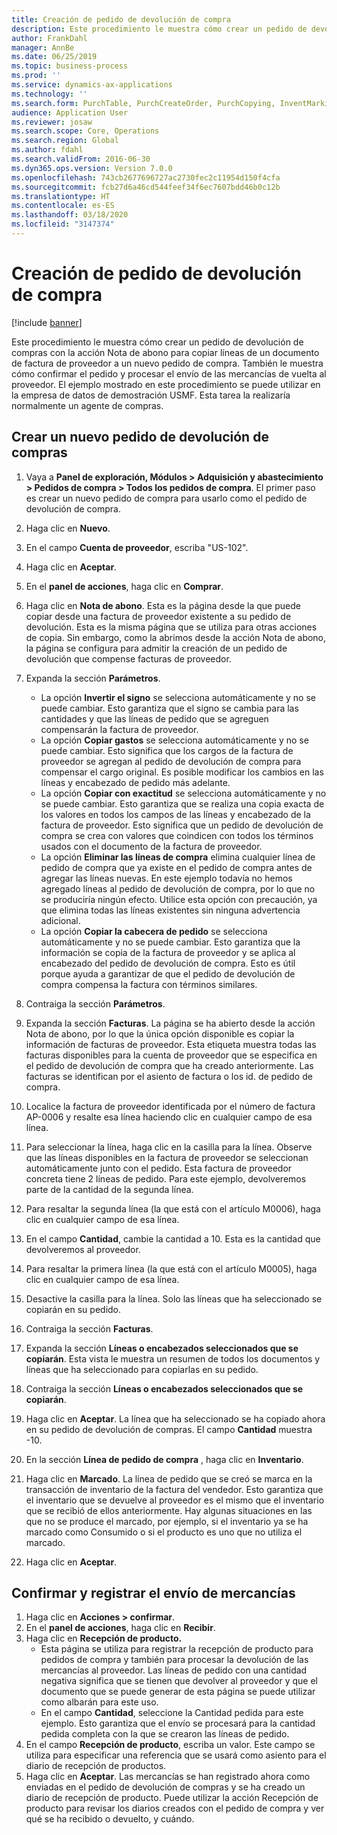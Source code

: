 ```yaml
---
title: Creación de pedido de devolución de compra
description: Este procedimiento le muestra cómo crear un pedido de devolución de compras con la acción Nota de abono para copiar líneas de un documento de factura de proveedor a un nuevo pedido de compra.
author: FrankDahl
manager: AnnBe
ms.date: 06/25/2019
ms.topic: business-process
ms.prod: ''
ms.service: dynamics-ax-applications
ms.technology: ''
ms.search.form: PurchTable, PurchCreateOrder, PurchCopying, InventMarking, PurchEditLines
audience: Application User
ms.reviewer: josaw
ms.search.scope: Core, Operations
ms.search.region: Global
ms.author: fdahl
ms.search.validFrom: 2016-06-30
ms.dyn365.ops.version: Version 7.0.0
ms.openlocfilehash: 743cb2677696727ac2730fec2c11954d150f4cfa
ms.sourcegitcommit: fcb27d6a46cd544feef34f6ec7607bdd46b0c12b
ms.translationtype: HT
ms.contentlocale: es-ES
ms.lasthandoff: 03/18/2020
ms.locfileid: "3147374"
---
```

# <a name="create-a-purchase-return-order"></a>Creación de pedido de devolución de compra

[!include [banner](../../includes/banner.md)]

Este procedimiento le muestra cómo crear un pedido de devolución de compras con la acción Nota de abono para copiar líneas de un documento de factura de proveedor a un nuevo pedido de compra. También le muestra cómo confirmar el pedido y procesar el envío de las mercancías de vuelta al proveedor. El ejemplo mostrado en este procedimiento se puede utilizar en la empresa de datos de demostración USMF. Esta tarea la realizaría normalmente un agente de compras.

## <a name="create-a-new-purchase-return-order"></a>Crear un nuevo pedido de devolución de compras
1. Vaya a **Panel de exploración, Módulos > Adquisición y abastecimiento > Pedidos de compra > Todos los pedidos de compra**. El primer paso es crear un nuevo pedido de compra para usarlo como el pedido de devolución de compra.  
2. Haga clic en **Nuevo**.
3. En el campo **Cuenta de proveedor**, escriba "US-102".
4. Haga clic en **Aceptar**.
5. En el **panel de acciones**, haga clic en **Comprar**.
6. Haga clic en **Nota de abono**. Esta es la página desde la que puede copiar desde una factura de proveedor existente a su pedido de devolución. Esta es la misma página que se utiliza para otras acciones de copia. Sin embargo, como la abrimos desde la acción Nota de abono, la página se configura para admitir la creación de un pedido de devolución que compense facturas de proveedor.  
7. Expanda la sección **Parámetros**.
    - La opción **Invertir el signo** se selecciona automáticamente y no se puede cambiar. Esto garantiza que el signo se cambia para las cantidades y que las líneas de pedido que se agreguen compensarán la factura de proveedor.  
    - La opción **Copiar gastos** se selecciona automáticamente y no se puede cambiar. Esto significa que los cargos de la factura de proveedor se agregan al pedido de devolución de compra para compensar el cargo original. Es posible modificar los cambios en las líneas y encabezado de pedido más adelante.  
    - La opción **Copiar con exactitud** se selecciona automáticamente y no se puede cambiar. Esto garantiza que se realiza una copia exacta de los valores en todos los campos de las líneas y encabezado de la factura de proveedor. Esto significa que un pedido de devolución de compra se crea con valores que coindicen con todos los términos usados con el documento de la factura de proveedor. 
    - La opción **Eliminar las líneas de compra** elimina cualquier línea de pedido de compra que ya existe en el pedido de compra antes de agregar las líneas nuevas. En este ejemplo todavía no hemos agregado líneas al pedido de devolución de compra, por lo que no se produciría ningún efecto. Utilice esta opción con precaución, ya que elimina todas las líneas existentes sin ninguna advertencia adicional.  
    * La opción **Copiar la cabecera de pedido** se selecciona automáticamente y no se puede cambiar. Esto garantiza que la información se copia de la factura de proveedor y se aplica al encabezado del pedido de devolución de compra. Esto es útil porque ayuda a garantizar de que el pedido de devolución de compra compensa la factura con términos similares.  
8. Contraiga la sección **Parámetros**.
9. Expanda la sección **Facturas**. La página se ha abierto desde la acción Nota de abono, por lo que la única opción disponible es copiar la información de facturas de proveedor. Esta etiqueta muestra todas las facturas disponibles para la cuenta de proveedor que se especifica en el pedido de devolución de compra que ha creado anteriormente.   Las facturas se identifican por el asiento de factura o los id. de pedido de compra.
10. Localice la factura de proveedor identificada por el número de factura AP-0006 y resalte esa línea haciendo clic en cualquier campo de esa línea.
11. Para seleccionar la línea, haga clic en la casilla para la línea. Observe que las líneas disponibles en la factura de proveedor se seleccionan automáticamente junto con el pedido. Esta factura de proveedor concreta tiene 2 líneas de pedido. Para este ejemplo, devolveremos parte de la cantidad de la segunda línea.
12. Para resaltar la segunda línea (la que está con el artículo M0006), haga clic en cualquier campo de esa línea.
13. En el campo **Cantidad**, cambie la cantidad a 10. Esta es la cantidad que devolveremos al proveedor. 
14. Para resaltar la primera línea (la que está con el artículo M0005), haga clic en cualquier campo de esa línea.
15. Desactive la casilla para la línea. Solo las líneas que ha seleccionado se copiarán en su pedido.
16. Contraiga la sección **Facturas**.
17. Expanda la sección **Líneas o encabezados seleccionados que se copiarán**. Esta vista le muestra un resumen de todos los documentos y líneas que ha seleccionado para copiarlas en su pedido.  
18. Contraiga la sección **Líneas o encabezados seleccionados que se copiarán**.
19. Haga clic en **Aceptar**. La línea que ha seleccionado se ha copiado ahora en su pedido de devolución de compras. El campo **Cantidad** muestra -10.   
20. En la sección **Línea de pedido de compra** , haga clic en **Inventario**.
21. Haga clic en **Marcado**. La línea de pedido que se creó se marca en la transacción de inventario de la factura del vendedor. Esto garantiza que el inventario que se devuelve al proveedor es el mismo que el inventario que se recibió de ellos anteriormente. Hay algunas situaciones en las que no se produce el marcado, por ejemplo, si el inventario ya se ha marcado como Consumido o si el producto es uno que no utiliza el marcado.  

22. Haga clic en **Aceptar**.

## <a name="confirm-and-record-the-shipment-of-goods"></a>Confirmar y registrar el envío de mercancías
1. Haga clic en **Acciones > confirmar**.
2. En el **panel de acciones**, haga clic en **Recibir**.
3. Haga clic en **Recepción de producto.**
    - Esta página se utiliza para registrar la recepción de producto para pedidos de compra y también para procesar la devolución de las mercancías al proveedor. Las líneas de pedido con una cantidad negativa significa que se tienen que devolver al proveedor y que el documento que se puede generar de esta página se puede utilizar como albarán para este uso.   
    - En el campo **Cantidad**, seleccione la Cantidad pedida para este ejemplo. Esto garantiza que el envío se procesará para la cantidad pedida completa con la que se crearon las líneas de pedido.   
4. En el campo **Recepción de producto**, escriba un valor. Este campo se utiliza para especificar una referencia que se usará como asiento para el diario de recepción de productos.  
5. Haga clic en **Aceptar**. Las mercancías se han registrado ahora como enviadas en el pedido de devolución de compras y se ha creado un diario de recepción de producto. Puede utilizar la acción Recepción de producto para revisar los diarios creados con el pedido de compra y ver qué se ha recibido o devuelto, y cuándo.  

